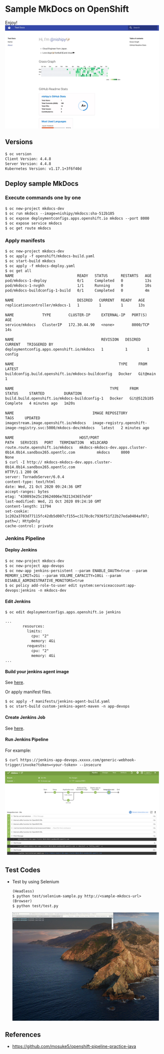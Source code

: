 # Sample MkDocs on OpenShift
Enjoy!
![](images/sampledoc.jpg)

## Versions
```
$ oc version
Client Version: 4.4.8
Server Version: 4.4.8
Kubernetes Version: v1.17.1+3f6f40d
```

## Deploy sample MkDocs
### Execute commands one by one
```
$ oc new-project mkdocs-dev
$ oc run mkdocs --image=nishipy/mkdocs:sha-512b185
$ oc expose deploymentconfigs.apps.openshift.io mkdocs --port 8000
$ oc expose service mkdocs
$ oc get route mkdocs
```

### Apply manifests
```
$ oc new-project mkdocs-dev
$ oc apply -f openshift/mkdocs-build.yaml
$ oc start-build mkdocs
$ oc apply -f mkdocs-deploy.yaml 
$ oc get all
NAME                             READY   STATUS      RESTARTS   AGE
pod/mkdocs-1-deploy              0/1     Completed   0          13s
pod/mkdocs-1-nvgkh               1/1     Running     0          10s
pod/mkdocs-buildconfig-1-build   0/1     Completed   0          4m

NAME                             DESIRED   CURRENT   READY   AGE
replicationcontroller/mkdocs-1   1         1         1       13s

NAME             TYPE        CLUSTER-IP     EXTERNAL-IP   PORT(S)    AGE
service/mkdocs   ClusterIP   172.30.44.90   <none>        8000/TCP   14s

NAME                                        REVISION   DESIRED   CURRENT   TRIGGERED BY
deploymentconfig.apps.openshift.io/mkdocs   1          1         1         config

NAME                                                TYPE     FROM       LATEST
buildconfig.build.openshift.io/mkdocs-buildconfig   Docker   Git@main   1

NAME                                            TYPE     FROM          STATUS     STARTED         DURATION
build.build.openshift.io/mkdocs-buildconfig-1   Docker   Git@512b185   Complete   4 minutes ago   1m20s

NAME                                    IMAGE REPOSITORY                                                     TAGS     UPDATED
imagestream.image.openshift.io/mkdocs   image-registry.openshift-image-registry.svc:5000/mkdocs-dev/mkdocs   latest   2 minutes ago

NAME                              HOST/PORT                                                         PATH   SERVICES   PORT   TERMINATION   WILDCARD
route.route.openshift.io/mkdocs   mkdocs-mkdocs-dev.apps.cluster-0b14.0b14.sandbox265.opentlc.com          mkdocs     8000                 None
$ curl -I http:// mkdocs-mkdocs-dev.apps.cluster-0b14.0b14.sandbox265.opentlc.com
HTTP/1.1 200 OK
server: TornadoServer/6.0.4
content-type: text/html
date: Wed, 21 Oct 2020 09:24:36 GMT
accept-ranges: bytes
etag: "430093e25c19624006e7821343657e50"
last-modified: Wed, 21 Oct 2020 09:24:10 GMT
content-length: 11794
set-cookie: 1c202a3703d77115fc42db5d007cf155=c3178c8c7936f51f22b27eda0404af07; path=/; HttpOnly
cache-control: private
```

### Jenkins Pipeline
#### Deploy Jenkins
```
$ oc new-project mkdocs-dev 
$ oc new-project app-devops
$ oc new-app jenkins-persistent --param ENABLE_OAUTH=true --param MEMORY_LIMIT=2Gi --param VOLUME_CAPACITY=10Gi --param DISABLE_ADMINISTRATIVE_MONITORS=true
$ oc policy add-role-to-user edit system:serviceaccount:app-devops:jenkins -n mkdocs-dev
```

#### Edit Jenkins
```
$ oc edit deploymentconfigs.apps.openshift.io jenkins
```
```
...
        resources:
          limits:
            cpu: "2"
            memory: 4Gi
          requests:
            cpu: "2"
            memory: 4Gi
...
```

#### Build your jenkins agent image
See [here](https://github.com/nishipy/customize-jenkins-agent-ocp4#on-openshift-4).

Or apply manifest files.
```
$ oc apply -f manifests/jenkins-agent-build.yaml
$ oc start-build custom-jenkins-agent-maven -n app-devops
```

#### Create Jenkins Job
See [here](https://github.com/mosuke5/openshift-pipeline-practice-java/blob/master/how-to-use.md#jenkins%E3%81%AE%E8%A8%AD%E5%AE%9A).

#### Run Jenkins Pipeline
For example:
```
$ curl https://jenkins-app-devops.xxxxx.com/generic-webhook-trigger/invoke?token=<your-token> --insecure
```

![](images/jenkins-integration-test.png)

## Test Codes
- Test by using Selenium
  ```
  (Headless)
  $ python test/selenium-sample.py http://<sample-mkdocs-url>
  (Browser)
  $ python test/test.py
  ```
  ![](images/selenuim_test.gif)


## References
- https://github.com/mosuke5/openshift-pipeline-practice-java